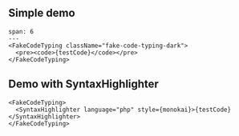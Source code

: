 ## Simple demo
```react
span: 6
---
<FakeCodeTyping className="fake-code-typing-dark">
  <pre><code>{testCode}</code></pre>
</FakeCodeTyping>
```
## Demo with SyntaxHighlighter
```react
<FakeCodeTyping>
  <SyntaxHighlighter language="php" style={monokai}>{testCode}</SyntaxHighlighter>
</FakeCodeTyping>
```